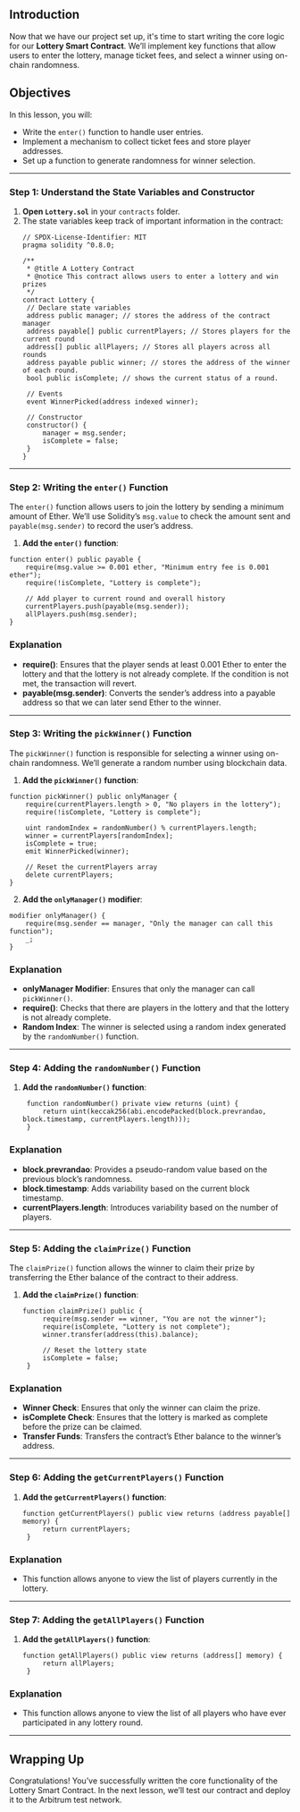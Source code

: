 ## Introduction

Now that we have our project set up, it's time to start writing the core logic for our **Lottery Smart Contract**. We’ll implement key functions that allow users to enter the lottery, manage ticket fees, and select a winner using on-chain randomness.

## Objectives
In this lesson, you will:
- Write the `enter()` function to handle user entries.
- Implement a mechanism to collect ticket fees and store player addresses.
- Set up a function to generate randomness for winner selection.

---

### Step 1: Understand the State Variables and Constructor

1. **Open `Lottery.sol`** in your `contracts` folder.
2. The state variables keep track of important information in the contract:
   ```solidity
   // SPDX-License-Identifier: MIT
   pragma solidity ^0.8.0;

   /**
    * @title A Lottery Contract
    * @notice This contract allows users to enter a lottery and win prizes
    */
   contract Lottery {
    // Declare state variables
    address public manager; // stores the address of the contract manager
    address payable[] public currentPlayers; // Stores players for the current round
    address[] public allPlayers; // Stores all players across all rounds
    address payable public winner; // stores the address of the winner of each round.
    bool public isComplete; // shows the current status of a round.

    // Events
    event WinnerPicked(address indexed winner);

    // Constructor
    constructor() {
        manager = msg.sender;
        isComplete = false;
    }
   }
   ```

---

### Step 2: Writing the `enter()` Function

The `enter()` function allows users to join the lottery by sending a minimum amount of Ether. We’ll use Solidity’s `msg.value` to check the amount sent and `payable(msg.sender)` to record the user’s address.

1. **Add the `enter()` function**:
```solidity
function enter() public payable {
    require(msg.value >= 0.001 ether, "Minimum entry fee is 0.001 ether");
    require(!isComplete, "Lottery is complete");

    // Add player to current round and overall history
    currentPlayers.push(payable(msg.sender));
    allPlayers.push(msg.sender);
}
```

### Explanation
- **require()**: Ensures that the player sends at least 0.001 Ether to enter the lottery and that the lottery is not already complete. If the condition is not met, the transaction will revert.
- **payable(msg.sender)**: Converts the sender’s address into a payable address so that we can later send Ether to the winner.

---

### Step 3: Writing the `pickWinner()` Function

The `pickWinner()` function is responsible for selecting a winner using on-chain randomness. We’ll generate a random number using blockchain data.

1. **Add the `pickWinner()` function**:
```solidity
function pickWinner() public onlyManager {
    require(currentPlayers.length > 0, "No players in the lottery");
    require(!isComplete, "Lottery is complete");

    uint randomIndex = randomNumber() % currentPlayers.length;
    winner = currentPlayers[randomIndex];
    isComplete = true;
    emit WinnerPicked(winner);

    // Reset the currentPlayers array
    delete currentPlayers;
}
```

2. **Add the `onlyManager()` modifier**:
```solidity
modifier onlyManager() {
    require(msg.sender == manager, "Only the manager can call this function");
    _;
}
```

### Explanation
- **onlyManager Modifier**: Ensures that only the manager can call `pickWinner()`.
- **require()**: Checks that there are players in the lottery and that the lottery is not already complete.
- **Random Index**: The winner is selected using a random index generated by the `randomNumber()` function.

---

### Step 4: Adding the `randomNumber()` Function

1. **Add the `randomNumber()` function**:
   ```solidity
    function randomNumber() private view returns (uint) {
        return uint(keccak256(abi.encodePacked(block.prevrandao, block.timestamp, currentPlayers.length)));
    }
   ```

### Explanation
- **block.prevrandao**: Provides a pseudo-random value based on the previous block’s randomness.
- **block.timestamp**: Adds variability based on the current block timestamp.
- **currentPlayers.length**: Introduces variability based on the number of players.

---

### Step 5: Adding the `claimPrize()` Function

The `claimPrize()` function allows the winner to claim their prize by transferring the Ether balance of the contract to their address.

1. **Add the `claimPrize()` function**:
   ```solidity
   function claimPrize() public {
        require(msg.sender == winner, "You are not the winner");
        require(isComplete, "Lottery is not complete");
        winner.transfer(address(this).balance);

        // Reset the lottery state
        isComplete = false;
    }
   ```

### Explanation
- **Winner Check**: Ensures that only the winner can claim the prize.
- **isComplete Check**: Ensures that the lottery is marked as complete before the prize can be claimed.
- **Transfer Funds**: Transfers the contract’s Ether balance to the winner’s address.

---

### Step 6: Adding the `getCurrentPlayers()` Function

1. **Add the `getCurrentPlayers()` function**:
   ```solidity
   function getCurrentPlayers() public view returns (address payable[] memory) {
        return currentPlayers;
    }
   ```

### Explanation
- This function allows anyone to view the list of players currently in the lottery.

---

### Step 7: Adding the `getAllPlayers()` Function

1. **Add the `getAllPlayers()` function**:
   ```solidity
   function getAllPlayers() public view returns (address[] memory) {
        return allPlayers;
    }
   ```

### Explanation
- This function allows anyone to view the list of all players who have ever participated in any lottery round.

---

## Wrapping Up

Congratulations! You’ve successfully written the core functionality of the Lottery Smart Contract. In the next lesson, we’ll test our contract and deploy it to the Arbitrum test network.

